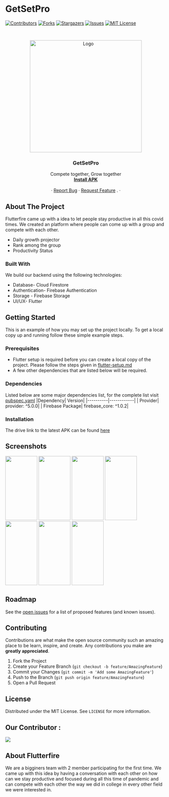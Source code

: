 # GetSetPro


<!-- PROJECT SHIELDS -->
<!--
*** Using markdown "reference style" links for readability.
*** Reference links are enclosed in brackets [ ] instead of parentheses ( ).
*** See the bottom of this document for the declaration of the reference variables
*** for contributors-url, forks-url, etc. This is an optional, concise syntax you may use.
*** https://www.markdownguide.org/basic-syntax/#reference-style-links
-->

[![Contributors][contributors-shield]][contributors-url]
[![Forks][forks-shield]][forks-url]
[![Stargazers][stars-shield]][stars-url]
[![Issues][issues-shield]][issues-url]
[![MIT License][license-shield]][license-url]


<!-- PROJECT LOGO -->
<br />
<p align="center">
    <img src="https://user-images.githubusercontent.com/51325847/120094452-0de24d80-c13e-11eb-999d-693d6e8bd87d.jpg" alt="Logo" width="350" height="350">

  <h3 align="center">GetSetPro</h3>

  <p align="center">
    Compete together, Grow together
    <br />
    <a href="https://drive.google.com/file/d/1BQC2p_bGEaDFPKEt-K50rvE5S0xf9wrZ/view?usp=sharing"><strong>Install APK</strong></a>
    <br />
    <br />
    ·
    <a href="https://github.com/purnenduvashistha/GetSetPro/issues/new">Report Bug</a>
    ·
    <a href="https://github.com/purnenduvashistha/GetSetPro/issues/new">Request Feature</a>
    .
    ·
  </p>
</p>


<!-- ABOUT THE PROJECT -->
## About The Project

Flutterfire came up with a idea to let people stay productive in all this covid times. We created an platform where people can come up with a group and compete with each other.
* Daily growth projector
* Rank among the group
* Productivity Status


### Built With

We build our backend using the following technologies:
* Database- Cloud Firestore
* Authentication- Firebase Authentication
* Storage - Firebase Storage
* UI/UX- Flutter


<!-- GETTING STARTED -->
## Getting Started

This is an example of how you may set up the project locally.
To get a local copy up and running follow these simple example steps.

### Prerequisites
* Flutter setup is required before you can create a local copy of the project. Please follow the steps given in [flutter-setup.md](setup/flutter-setup.md)
* A few other dependencies that are listed below will be required.

### Dependencies
Listed below are some major dependencies list, for the complete list visit [pubspec.yaml](https://github.com/Vedantgupta2303/EdMission/blob/master/pubspec.yaml)
|Dependency| Version|
|----------|------------|
| Provider| provider: ^5.0.0|
| Firebase Package| firebase_core: ^1.0.2|

### Installation
The drive link to the latest APK can be found [here](https://drive.google.com/file/d/1BQC2p_bGEaDFPKEt-K50rvE5S0xf9wrZ/view?usp=sharing)

<!-- USAGE EXAMPLES--> 
## Screenshots

<img src="https://user-images.githubusercontent.com/51325847/120094183-9233d100-c13c-11eb-813f-8f7cfe236ad5.jpg"  width="100" height="200">  <img src="https://user-images.githubusercontent.com/51325847/120094185-93fd9480-c13c-11eb-9be9-c2c18e40d6b4.jpg"  width="100" height="200">  <img src="https://user-images.githubusercontent.com/51325847/120094188-94962b00-c13c-11eb-93b6-f2ca00e18e93.jpg"  width="100" height="200">  <img src="https://user-images.githubusercontent.com/51325847/120094189-952ec180-c13c-11eb-9005-6071bb47894c.jpg"  width="100" height="200">  <img src="https://user-images.githubusercontent.com/51325847/120094190-952ec180-c13c-11eb-91e3-8e4f1830ff83.jpg"  width="100" height="200">  <img src="https://user-images.githubusercontent.com/51325847/120094192-95c75800-c13c-11eb-8d3a-9c693f6e0ae9.jpg"  width="100" height="200">  <img src="https://user-images.githubusercontent.com/51325847/120094193-965fee80-c13c-11eb-820b-4181d192711d.jpg"  width="100" height="200">


<!-- ROADMAP -->
## Roadmap

See the [open issues](https://github.com/purnenduvashistha/Taskify) for a list of proposed features (and known issues).
<!--
## VIDEOS
Video link - https://drive.google.com/drive/folders/137D3G1EARbrB94Wq3GHeIZF4SMmPG8Gz?usp=sharing
Video link in YouTube - https://www.youtube.com/watch?v=Sf4MvNaq2uY 

## Documentation

Full Documentation link - https://drive.google.com/drive/folders/1pDv3n2dx5G_JS0EMnMxtRtZ7yvmB8THu

-->
<!-- CONTRIBUTING -->
## Contributing

Contributions are what make the open source community such an amazing place to be learn, inspire, and create. Any contributions you make are **greatly appreciated**.

1. Fork the Project
2. Create your Feature Branch (`git checkout -b feature/AmazingFeature`)
3. Commit your Changes (`git commit -m 'Add some AmazingFeature'`)
4. Push to the Branch (`git push origin feature/AmazingFeature`)
5. Open a Pull Request



<!-- LICENSE -->
## License

Distributed under the MIT License. See `LICENSE` for more information.



<!-- ACKNOWLEDGEMENTS -->
## Our Contributor :
<a href="https://github.com/purnenduvashistha/Taskify/graphs/contributors">
  <img src="https://contributors-img.web.app/image?repo=purnenduvashistha/Taskify" />
</a>

## About Flutterfire
We are a bigginers team with 2 member participating for the first time. We came up with this idea by having a conversation with each other on how can we stay productive and 
focused during all this time of pandemic and can compete with each other the way we did in college in every other field we were interested in.


<!-- MARKDOWN LINKS & IMAGES -->
<!-- https://www.markdownguide.org/basic-syntax/#reference-style-links -->
[contributors-shield]: https://img.shields.io/github/contributors/purnenduvashistha/Taskify.svg?style=for-the-badge
[contributors-url]: https://github.com/purnenduvashistha/Taskify/graphs/contributors
[forks-shield]: https://img.shields.io/github/forks/purnenduvashistha/Taskify.svg?style=for-the-badge
[forks-url]: https://github.com/purnenduvashistha/Taskify/network/members
[stars-shield]: https://img.shields.io/github/stars/purnenduvashistha/Taskify.svg?style=for-the-badge
[stars-url]: https://github.com/purnenduvashistha/Taskify/stargazers
[issues-shield]: https://img.shields.io/github/issues/purnenduvashistha/Taskify.svg?style=for-the-badge
[issues-url]: https://github.com/purnenduvashistha/Taskify/issues
[license-shield]: https://img.shields.io/github/license/purnenduvashistha/Taskify.svg?style=for-the-badge
[license-url]: https://github.com/purnenduvashistha/Taskify/blob/master/LICENSE.txt
